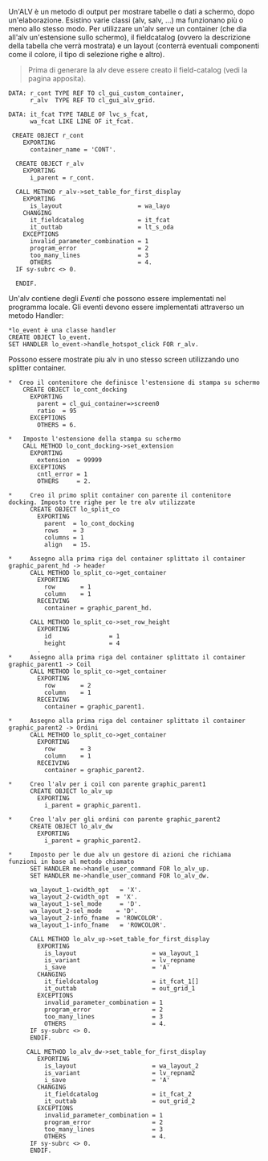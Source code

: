 Un'ALV è un metodo di output per mostrare tabelle o dati a schermo, dopo un'elaborazione. Esistino varie classi (alv, salv, ...) ma funzionano più o meno allo stesso modo. Per utilizzare un'alv serve un container (che dia all'alv un'estensione sullo schermo), il fieldcatalog (ovvero la descrizione della tabella che verrà mostrata) e un layout (conterrà eventuali componenti come il colore, il tipo di selezione righe e altro).

> Prima di generare la alv deve essere creato il field-catalog (vedi la pagina apposita).

```abap
DATA: r_cont TYPE REF TO cl_gui_custom_container,
      r_alv  TYPE REF TO cl_gui_alv_grid.
      
DATA: it_fcat TYPE TABLE OF lvc_s_fcat,
      wa_fcat LIKE LINE OF it_fcat.
      
 CREATE OBJECT r_cont
    EXPORTING
      container_name = 'CONT'.

  CREATE OBJECT r_alv
    EXPORTING
      i_parent = r_cont.

  CALL METHOD r_alv->set_table_for_first_display
    EXPORTING
      is_layout                     = wa_layo
    CHANGING
      it_fieldcatalog               = it_fcat
      it_outtab                     = lt_s_oda
    EXCEPTIONS
      invalid_parameter_combination = 1
      program_error                 = 2
      too_many_lines                = 3
      OTHERS                        = 4.
  IF sy-subrc <> 0.

  ENDIF.
```
Un'alv contiene degli <i>Eventi</i> che possono essere implementati nel programma locale. Gli eventi devono essere implementati attraverso un metodo Handler:
```abap
*lo_event è una classe handler
CREATE OBJECT lo_event.
SET HANDLER lo_event->handle_hotspot_click FOR r_alv.
```
Possono essere mostrate piu alv in uno stesso screen utilizzando uno splitter container.
```abap
*  Creo il contenitore che definisce l'estensione di stampa su schermo
    CREATE OBJECT lo_cont_docking
      EXPORTING
        parent = cl_gui_container=>screen0
        ratio  = 95
      EXCEPTIONS
        OTHERS = 6.

*   Imposto l'estensione della stampa su schermo
    CALL METHOD lo_cont_docking->set_extension
      EXPORTING
        extension  = 99999
      EXCEPTIONS
        cntl_error = 1
        OTHERS     = 2.

*     Creo il primo split container con parente il contenitore docking. Imposto tre righe per le tre alv utilizzate
      CREATE OBJECT lo_split_co
        EXPORTING
          parent  = lo_cont_docking
          rows    = 3
          columns = 1
          align   = 15.

*     Assegno alla prima riga del container splittato il container graphic_parent_hd -> header
      CALL METHOD lo_split_co->get_container
        EXPORTING
          row       = 1
          column    = 1
        RECEIVING
          container = graphic_parent_hd.

      CALL METHOD lo_split_co->set_row_height
        EXPORTING
          id                = 1
          height            = 4
        .
*     Assegno alla prima riga del container splittato il container graphic_parent1 -> Coil
      CALL METHOD lo_split_co->get_container
        EXPORTING
          row       = 2
          column    = 1
        RECEIVING
          container = graphic_parent1.

*     Assegno alla prima riga del container splittato il container graphic_parent2 -> Ordini
      CALL METHOD lo_split_co->get_container
        EXPORTING
          row       = 3
          column    = 1
        RECEIVING
          container = graphic_parent2.

*     Creo l'alv per i coil con parente graphic_parent1
      CREATE OBJECT lo_alv_up
        EXPORTING
          i_parent = graphic_parent1.

*     Creo l'alv per gli ordini con parente graphic_parent2
      CREATE OBJECT lo_alv_dw
        EXPORTING
          i_parent = graphic_parent2.

*     Imposto per le due alv un gestore di azioni che richiama funzioni in base al metodo chiamato
      SET HANDLER me->handle_user_command FOR lo_alv_up.
      SET HANDLER me->handle_user_command FOR lo_alv_dw.
      
      wa_layout_1-cwidth_opt   = 'X'.
      wa_layout_2-cwidth_opt  = 'X'.
      wa_layout_1-sel_mode     = 'D'.
      wa_layout_2-sel_mode    = 'D'.
      wa_layout_2-info_fname  = 'ROWCOLOR'.
      wa_layout_1-info_fname   = 'ROWCOLOR'.
      
      CALL METHOD lo_alv_up->set_table_for_first_display
        EXPORTING
          is_layout                     = wa_layout_1
          is_variant                    = lv_repname
          i_save                        = 'A'
        CHANGING
          it_fieldcatalog               = it_fcat_1[]
          it_outtab                     = out_grid_1
        EXCEPTIONS
          invalid_parameter_combination = 1
          program_error                 = 2
          too_many_lines                = 3
          OTHERS                        = 4.
      IF sy-subrc <> 0.
      ENDIF.

     CALL METHOD lo_alv_dw->set_table_for_first_display
        EXPORTING
          is_layout                     = wa_layout_2
          is_variant                    = lv_repnam2
          i_save                        = 'A'
        CHANGING
          it_fieldcatalog               = it_fcat_2
          it_outtab                     = out_grid_2
        EXCEPTIONS
          invalid_parameter_combination = 1
          program_error                 = 2
          too_many_lines                = 3
          OTHERS                        = 4.
      IF sy-subrc <> 0.
      ENDIF.
```
